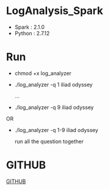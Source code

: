 # LogAnalysis_Spark

* Spark : 2.1.0
* Python : 2.7.12

# Run
* chmod +x log_analyzer

* ./log_analyzer -q 1 iliad odyssey

	...

* ./log_analyzer -q 9 iliad odyssey

OR

* ./log_analyzer -q 1-9 iliad odyssey
	
	run all the question together

# GITHUB
[GITHUB](https://github.com/JenkinDU/LogAnalysis_Spark)
